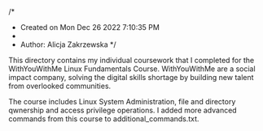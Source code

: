 /*
 * Created on Mon Dec 26 2022 7:10:35 PM
 *
 * Author: Alicja Zakrzewska
 */

 This directory contains my individual coursework that I completed for the WithYouWithMe Linux Fundamentals Course. WithYouWithMe are a social impact company, solving the digital skills shortage by building new talent from overlooked communities.

 The course includes Linux System Administration, file and directory qwnership and access privilege operations. I added more advanced commands from this course to additional_commands.txt.
